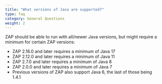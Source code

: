 ```yaml
---
title: "What versions of Java are supported?"
type: faq
category: General Questions
weight: 2
---
```


ZAP should be able to run with all/newer Java versions, but might require a minimum for certain ZAP versions:
- ZAP 2.16.0 and later requires a minimum of Java 17
- ZAP 2.12.0 and later requires a minimum of Java 11
- ZAP 2.7.0 and later requires a minimum of Java 8
- ZAP 2.0.0 and later requires a minimum of Java 7
- Previous versions of ZAP also support Java 6, the last of those being 1.4.1

